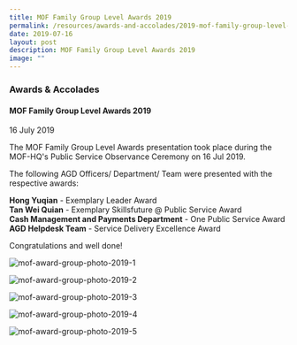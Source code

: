```yaml
---
title: MOF Family Group Level Awards 2019
permalink: /resources/awards-and-accolades/2019-mof-family-group-level-awards-2019/
date: 2019-07-16
layout: post
description: MOF Family Group Level Awards 2019
image: ""
---
```

### Awards & Accolades

#### MOF Family Group Level Awards 2019

16 July 2019

The MOF Family Group Level Awards presentation took place during the MOF-HQ's Public Service Observance Ceremony on 16 Jul 2019.  
  
The following AGD Officers/ Department/ Team were presented with the respective awards:  
  
**Hong Yuqian** - Exemplary Leader Award  
**Tan Wei Quian** - Exemplary Skillsfuture @ Public Service Award  
**Cash Management and Payments Department** - One Public Service Award  
**AGD Helpdesk Team** - Service Delivery Excellence Award  
  
Congratulations and well done!

![mof-award-group-photo-2019-1](/images/News%20and%20Events/Awards%20&%20Accolades/mof-award-group-photo-2019-1.jpg)

![mof-award-group-photo-2019-2](/images/News%20and%20Events/Awards%20&%20Accolades/mof-award-group-photo-2019-2.jpg)

![mof-award-group-photo-2019-3](/images/News%20and%20Events/Awards%20&%20Accolades/mof-award-group-photo-2019-3.jpg)

![mof-award-group-photo-2019-4](/images/News%20and%20Events/Awards%20&%20Accolades/mof-award-group-photo-2019-4.jpg)

![mof-award-group-photo-2019-5](/images/News%20and%20Events/Awards%20&%20Accolades/mof-award-group-photo-2019-5.jpg)
